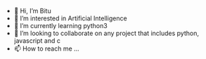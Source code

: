 - 👋 Hi, I’m Bitu
- 👀 I’m interested in Artificial Intelligence
- 🌱 I’m currently learning python3
- 💞️ I’m looking to collaborate on any project that includes python, javascript and c
- 📫 How to reach me ...

<!---
bitu467/bitu467 is a ✨ special ✨ repository because its `README.md` (this file) appears on your GitHub profile.
You can click the Preview link to take a look at your changes.
--->
